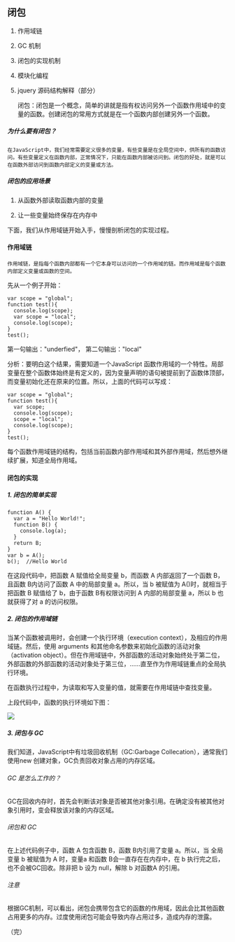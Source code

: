 
## 闭包

1. 作用域链
2. GC 机制
3. 闭包的实现机制
4. 模块化编程
5. jquery 源码结构解释（部分）


    闭包：闭包是一个概念，简单的讲就是指有权访问另外一个函数作用域中的变量的函数。创建闭包的常用方式就是在一个函数内部创建另外一个函数。

##### 为什么要有闭包？

    在JavaScript中，我们经常需要定义很多的变量，有些变量是在全局空间中，供所有的函数访问。有些变量定义在函数内部，正常情况下，只能在函数内部被访问到。闭包的好处，就是可以在函数外部访问到函数内部定义的变量或方法。

##### 闭包的应用场景

1. 从函数外部读取函数内部的变量

2. 让一些变量始终保存在内存中

下面，我们从作用域链开始入手，慢慢剖析闭包的实现过程。

#### 作用域链

    作用域链，是指每个函数内部都有一个它本身可以访问的一个作用域的链。而作用域是每个函数内部定义变量或函数的空间。

先从一个例子开始：

    var scope = "global";
    function test(){
      console.log(scope);
      var scope = "local";
      console.log(scope);
    }
    test();

第一句输出："underfied"，
第二句输出："local"

分析：要明白这个结果，需要知道一个JavaScript 函数作用域的一个特性。局部变量在整个函数体始终是有定义的，因为变量声明的语句被提前到了函数体顶部，而变量初始化还在原来的位置。所以，上面的代码可以写成：

    var scope = "global";
    function test(){
      var scope;
      console.log(scope);
      scope = "local";
      console.log(scope);
    }
    test();


每个函数作用域链的结构，包括当前函数内部作用域和其外部作用域，然后想外继续扩展，知道全局作用域。

#### 闭包的实现

##### 1. 闭包的简单实现

    function A() {
      var a = "Hello World!";
      function B() {
        console.log(a);
      }
      return B;
    }
    var b = A();
    b();  //Hello World

在这段代码中，把函数 A 赋值给全局变量 b，而函数 A 内部返回了一个函数 B，且函数 B内访问了函数 A 中的局部变量 a。所以，当 b 被赋值为 A()时，就相当于把函数 B 赋值给了 b，由于函数 B有权限访问到 A 内部的局部变量 a，所以 b 也就获得了对 a 的访问权限。

##### 2. 闭包的作用域链

  当某个函数被调用时，会创建一个执行环境（execution context），及相应的作用域链。然后，使用 arguments 和其他命名参数来初始化函数的活动对象（activation object）。但在作用域链中，外部函数的活动对象始终处于第二位，外部函数的外部函数的活动对象处于第三位，……直至作为作用域链重点的全局执行环境。

  在函数执行过程中，为读取和写入变量的值，就需要在作用域链中查找变量。

  上段代码中，函数的执行环境如下图：

  ![](https://github.com/zuaKevin/FrontEndTechSharingPlan/blob/master/images/%E9%97%AD%E5%8C%85%E4%BD%9C%E7%94%A8%E5%9F%9F%E9%93%BE.png)

##### 3. 闭包与 GC

  我们知道，JavaScript中有垃圾回收机制（GC:Garbage Collecation），通常我们使用new 创建对象，GC负责回收对象占用的内存区域。

###### GC 是怎么工作的？

  GC在回收内存时，首先会判断该对象是否被其他对象引用。在确定没有被其他对象引用时，变会释放该对象的内存区域。

###### 闭包和 GC

  在上述代码例子中，函数 A 包含函数 B，函数 B内引用了变量 a。所以，当
  全局变量 b 被赋值为 A 时，变量a 和函数 B会一直存在在内存中，在 b 执行完之后，也不会被GC回收。除非把 b 设为 null，解除 b 对函数A 的引用。

###### 注意

根据GC机制，可以看出，闭包会携带包含它的函数的作用域，因此会比其他函数占用更多的内存。过度使用闭包可能会导致内存占用过多，造成内存的泄露。

（完）
